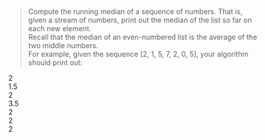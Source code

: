 > Compute the running median of a sequence of numbers. That is, given a stream of numbers, print out the median of the list so far on each new element.  
Recall that the median of an even-numbered list is the average of the two middle numbers.  
For example, given the sequence [2, 1, 5, 7, 2, 0, 5], your algorithm should print out:  
  
2  
1.5  
2  
3.5  
2  
2  
2
